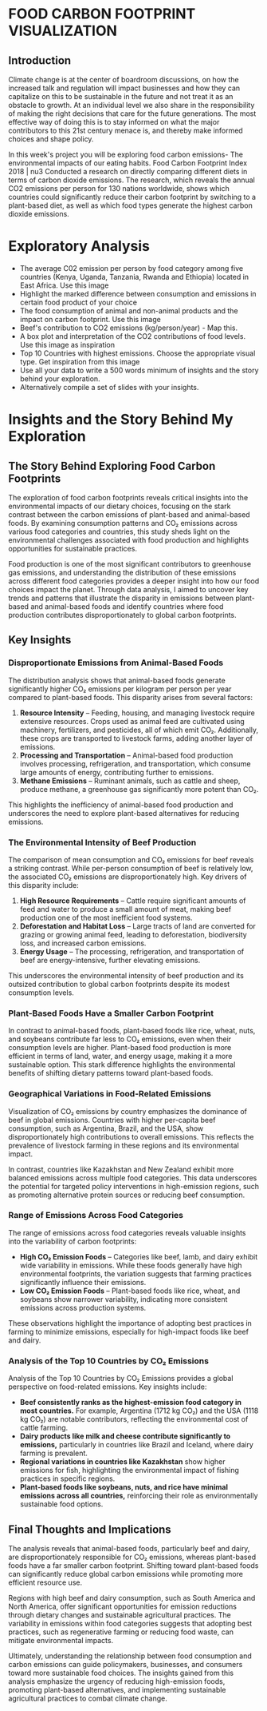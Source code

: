 # FOOD CARBON FOOTPRINT VISUALIZATION

## Introduction
Climate change is at the center of boardroom discussions, on how the increased talk and regulation will impact businesses and how they can capitalize on this to be sustainable in the future and not treat it as an obstacle to growth. At an individual level we also share in the responsibility of making the right decisions that care for the future generations. The most effective way of doing this is to stay informed on what the major contributors to this 21st century menace is, and thereby make informed choices and shape policy.

In this week's project you will be exploring food carbon emissions- The environmental impacts of our eating habits. Food Carbon Footprint Index 2018 | nu3 Conducted a research on directly comparing different diets in terms of carbon dioxide emissions. The research, which reveals the annual CO2 emissions per person for 130 nations worldwide, shows which countries could significantly reduce their carbon footprint by switching to a plant-based diet, as well as which food types generate the highest carbon dioxide emissions.

# Exploratory Analysis 
- The average C02 emission per person by food category among five countries (Kenya, Uganda, Tanzania, Rwanda and Ethiopia) located in East Africa. Use this image
- Highlight the marked difference between consumption and emissions in certain food product of your choice
- The food consumption of animal and non-animal products and the impact on carbon footprint. Use this image
- Beef's contribution to CO2 emissions (kg/person/year) - Map this.
- A box plot and interpretation of the CO2 contributions of food levels. Use this image as inspiration
- Top 10 Countries with highest emissions. Choose the appropriate visual type. Get inspiration from this image
- Use all your data to write a 500 words minimum of insights and the story behind your exploration.
- Alternatively compile a set of slides with your insights.

# **Insights and the Story Behind My Exploration**

## **The Story Behind Exploring Food Carbon Footprints**
The exploration of food carbon footprints reveals critical insights into the environmental impacts of our dietary choices, focusing on the stark contrast between the carbon emissions of plant-based and animal-based foods. By examining consumption patterns and CO₂ emissions across various food categories and countries, this study sheds light on the environmental challenges associated with food production and highlights opportunities for sustainable practices.

Food production is one of the most significant contributors to greenhouse gas emissions, and understanding the distribution of these emissions across different food categories provides a deeper insight into how our food choices impact the planet. Through data analysis, I aimed to uncover key trends and patterns that illustrate the disparity in emissions between plant-based and animal-based foods and identify countries where food production contributes disproportionately to global carbon footprints.

## **Key Insights**

### **Disproportionate Emissions from Animal-Based Foods**
The distribution analysis shows that animal-based foods generate significantly higher CO₂ emissions per kilogram per person per year compared to plant-based foods. This disparity arises from several factors:

1. **Resource Intensity** – Feeding, housing, and managing livestock require extensive resources. Crops used as animal feed are cultivated using machinery, fertilizers, and pesticides, all of which emit CO₂. Additionally, these crops are transported to livestock farms, adding another layer of emissions.
2. **Processing and Transportation** – Animal-based food production involves processing, refrigeration, and transportation, which consume large amounts of energy, contributing further to emissions.
3. **Methane Emissions** – Ruminant animals, such as cattle and sheep, produce methane, a greenhouse gas significantly more potent than CO₂.

This highlights the inefficiency of animal-based food production and underscores the need to explore plant-based alternatives for reducing emissions.

### **The Environmental Intensity of Beef Production**
The comparison of mean consumption and CO₂ emissions for beef reveals a striking contrast. While per-person consumption of beef is relatively low, the associated CO₂ emissions are disproportionately high. Key drivers of this disparity include:

1. **High Resource Requirements** – Cattle require significant amounts of feed and water to produce a small amount of meat, making beef production one of the most inefficient food systems.
2. **Deforestation and Habitat Loss** – Large tracts of land are converted for grazing or growing animal feed, leading to deforestation, biodiversity loss, and increased carbon emissions.
3. **Energy Usage** – The processing, refrigeration, and transportation of beef are energy-intensive, further elevating emissions.

This underscores the environmental intensity of beef production and its outsized contribution to global carbon footprints despite its modest consumption levels.

### **Plant-Based Foods Have a Smaller Carbon Footprint**
In contrast to animal-based foods, plant-based foods like rice, wheat, nuts, and soybeans contribute far less to CO₂ emissions, even when their consumption levels are higher. Plant-based food production is more efficient in terms of land, water, and energy usage, making it a more sustainable option. This stark difference highlights the environmental benefits of shifting dietary patterns toward plant-based foods.

### **Geographical Variations in Food-Related Emissions**
Visualization of CO₂ emissions by country emphasizes the dominance of beef in global emissions. Countries with higher per-capita beef consumption, such as Argentina, Brazil, and the USA, show disproportionately high contributions to overall emissions. This reflects the prevalence of livestock farming in these regions and its environmental impact.

In contrast, countries like Kazakhstan and New Zealand exhibit more balanced emissions across multiple food categories. This data underscores the potential for targeted policy interventions in high-emission regions, such as promoting alternative protein sources or reducing beef consumption.

### **Range of Emissions Across Food Categories**
The range of emissions across food categories reveals valuable insights into the variability of carbon footprints:

- **High CO₂ Emission Foods** – Categories like beef, lamb, and dairy exhibit wide variability in emissions. While these foods generally have high environmental footprints, the variation suggests that farming practices significantly influence their emissions.
- **Low CO₂ Emission Foods** – Plant-based foods like rice, wheat, and soybeans show narrower variability, indicating more consistent emissions across production systems.

These observations highlight the importance of adopting best practices in farming to minimize emissions, especially for high-impact foods like beef and dairy.

### **Analysis of the Top 10 Countries by CO₂ Emissions**
Analysis of the Top 10 Countries by CO₂ Emissions provides a global perspective on food-related emissions. Key insights include:

- **Beef consistently ranks as the highest-emission food category in most countries.** For example, Argentina (1712 kg CO₂) and the USA (1118 kg CO₂) are notable contributors, reflecting the environmental cost of cattle farming.
- **Dairy products like milk and cheese contribute significantly to emissions,** particularly in countries like Brazil and Iceland, where dairy farming is prevalent.
- **Regional variations in countries like Kazakhstan** show higher emissions for fish, highlighting the environmental impact of fishing practices in specific regions.
- **Plant-based foods like soybeans, nuts, and rice have minimal emissions across all countries,** reinforcing their role as environmentally sustainable food options.

## **Final Thoughts and Implications**
The analysis reveals that animal-based foods, particularly beef and dairy, are disproportionately responsible for CO₂ emissions, whereas plant-based foods have a far smaller carbon footprint. Shifting toward plant-based foods can significantly reduce global carbon emissions while promoting more efficient resource use.

Regions with high beef and dairy consumption, such as South America and North America, offer significant opportunities for emission reductions through dietary changes and sustainable agricultural practices. The variability in emissions within food categories suggests that adopting best practices, such as regenerative farming or reducing food waste, can mitigate environmental impacts.

Ultimately, understanding the relationship between food consumption and carbon emissions can guide policymakers, businesses, and consumers toward more sustainable food choices. The insights gained from this analysis emphasize the urgency of reducing high-emission foods, promoting plant-based alternatives, and implementing sustainable agricultural practices to combat climate change.

